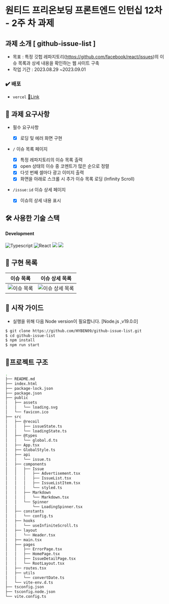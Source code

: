# 원티드 프리온보딩 프론트엔드 인턴십 12차 - 2주 차 과제

## 과제 소개 [ github-issue-list ]

- 목표 : 특정 깃헙 레파지토리(https://github.com/facebook/react/issues)의 이슈 목록과 상세 내용을 확인하는 웹 사이트 구축
- 작업 기간 : 2023.08.29 ~2023.09.01

### ✔️ 배포

- `vercel` [🔗Link](https://github-issue-list-zeta.vercel.app/)


## 📝 과제 요구사항

- 필수 요구사항

  - [x] 로딩 및 에러 화면 구현

- `/` 이슈 목록 페이지

  - [x] 특정 레파지토리의 이슈 목록 출력
  - [x] open 상태의 이슈 중 코멘트가 많은 순으로 정렬
  - [x] 다섯 번째 셀마다 광고 이미지 출력
  - [x] 화면을 아래로 스크롤 시 추가 이슈 목록 로딩 (Infinity Scroll)

- `/issue:id` 이슈 상세 페이지
  - [x] 이슈의 상세 내용 표시

## 🛠️ 사용한 기술 스택

#### Development

![Typescript](https://img.shields.io/badge/Typescript-3366CC?style=for-the-badge&logo=Javascript&logoColor=black)
![React](https://img.shields.io/badge/React-20232A?style=for-the-badge&logo=react&logoColor=61DAFB)
<img src="https://img.shields.io/badge/styled components-DB7093?style=for-the-badge&logo=styled-components&logoColor=white"/>
<img src="https://img.shields.io/badge/recoil-CCCCFF?style=for-the-badge&logo=recoil&logoColor=white"/>


## 📌 구현 목록

| 이슈 목록                        | 이슈 상세 목록                           |
| -------------------------------- | ------------------------------------ |
| ![이슈 목록](https://github.com/HYBEN09/github-issue-list/assets/104710243/0a0d326e-fb77-466c-8a6b-1d2a63d86ba1) | ![이슈 상세 목록](https://github.com/HYBEN09/github-issue-list/assets/104710243/b618433d-354f-4d5f-9270-8233e15e321c)





## 🛫 시작 가이드

- 실행을 위해 다음 Node version이 필요합니다. [Node.js ,v19.0.0]

```bash
$ git clone https://github.com/HYBEN09/github-issue-list.git
$ cd github-issue-list
$ npm install
$ npm run start
```



## 🌲프로젝트 구조

```bash
.
├── README.md
├── index.html
├── package-lock.json
├── package.json
├── public
│   ├── assets
│   │   └── loading.svg
│   └── favicon.ico
├── src
│   ├── @recoil
│   │   ├── issueState.ts
│   │   └── loadingState.ts
│   ├── @types
│   │   └── global.d.ts
│   ├── App.tsx
│   ├── GlobalStyle.ts
│   ├── api
│   │   └── issue.ts
│   ├── components
│   │   ├── Issue
│   │   │   ├── Advertisement.tsx
│   │   │   ├── IssueList.tsx
│   │   │   ├── IssueListItem.tsx
│   │   │   └── styled.ts
│   │   ├── Markdown
│   │   │   └── Markdown.tsx
│   │   └── Spinner
│   │       └── LoadingSpinner.tsx
│   ├── constants
│   │   └── config.ts
│   ├── hooks
│   │   └── useInfiniteScroll.ts
│   ├── layout
│   │   └── Header.tsx
│   ├── main.tsx
│   ├── pages
│   │   ├── ErrorPage.tsx
│   │   ├── HomePage.tsx
│   │   ├── IssueDetailPage.tsx
│   │   └── RootLayout.tsx
│   ├── routes.tsx
│   ├── utils
│   │   └── convertDate.ts
│   └── vite-env.d.ts
├── tsconfig.json
├── tsconfig.node.json
└── vite.config.ts
```
